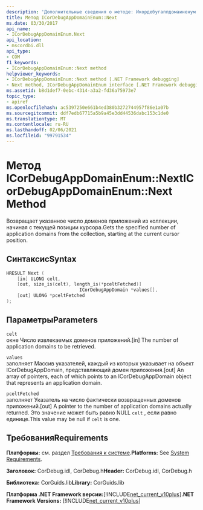 ```yaml
---
description: 'Дополнительные сведения о методе: Икордебугаппдомаиненум:: Next'
title: Метод ICorDebugAppDomainEnum::Next
ms.date: 03/30/2017
api_name:
- ICorDebugAppDomainEnum.Next
api_location:
- mscordbi.dll
api_type:
- COM
f1_keywords:
- ICorDebugAppDomainEnum::Next method
helpviewer_keywords:
- ICorDebugAppDomainEnum::Next method [.NET Framework debugging]
- Next method, ICorDebugAppDomainEnum interface [.NET Framework debugging]
ms.assetid: b8d1def7-0ebc-4314-a3a2-fd36a75973e7
topic_type:
- apiref
ms.openlocfilehash: ac5397250e661b4ed380b3272744957f86e1a07b
ms.sourcegitcommit: ddf7edb67715a5b9a45e3dd44536dabc153c1de0
ms.translationtype: MT
ms.contentlocale: ru-RU
ms.lasthandoff: 02/06/2021
ms.locfileid: "99791534"
---
```

# <a name="icordebugappdomainenumnext-method"></a><span data-ttu-id="0e495-103">Метод ICorDebugAppDomainEnum::Next</span><span class="sxs-lookup"><span data-stu-id="0e495-103">ICorDebugAppDomainEnum::Next Method</span></span>

<span data-ttu-id="0e495-104">Возвращает указанное число доменов приложений из коллекции, начиная с текущей позиции курсора.</span><span class="sxs-lookup"><span data-stu-id="0e495-104">Gets the specified number of application domains from the collection, starting at the current cursor position.</span></span>  
  
## <a name="syntax"></a><span data-ttu-id="0e495-105">Синтаксис</span><span class="sxs-lookup"><span data-stu-id="0e495-105">Syntax</span></span>  
  
```cpp  
HRESULT Next (  
    [in] ULONG celt,  
    [out, size_is(celt), length_is(*pceltFetched)]  
                           ICorDebugAppDomain *values[],  
    [out] ULONG *pceltFetched  
);  
```  
  
## <a name="parameters"></a><span data-ttu-id="0e495-106">Параметры</span><span class="sxs-lookup"><span data-stu-id="0e495-106">Parameters</span></span>  

 `celt`  
 <span data-ttu-id="0e495-107">окне Число извлекаемых доменов приложений.</span><span class="sxs-lookup"><span data-stu-id="0e495-107">[in] The number of application domains to be retrieved.</span></span>  
  
 `values`  
 <span data-ttu-id="0e495-108">заполняет Массив указателей, каждый из которых указывает на объект ICorDebugAppDomain, представляющий домен приложения.</span><span class="sxs-lookup"><span data-stu-id="0e495-108">[out] An array of pointers, each of which points to an ICorDebugAppDomain object that represents an application domain.</span></span>  
  
 `pceltFetched`  
 <span data-ttu-id="0e495-109">заполняет Указатель на число фактически возвращенных доменов приложений.</span><span class="sxs-lookup"><span data-stu-id="0e495-109">[out] A pointer to the number of application domains actually returned.</span></span> <span data-ttu-id="0e495-110">Это значение может быть равно NULL `celt` , если равно единице.</span><span class="sxs-lookup"><span data-stu-id="0e495-110">This value may be null if `celt` is one.</span></span>  
  
## <a name="requirements"></a><span data-ttu-id="0e495-111">Требования</span><span class="sxs-lookup"><span data-stu-id="0e495-111">Requirements</span></span>  

 <span data-ttu-id="0e495-112">**Платформы:** см. раздел [Требования к системе](../../get-started/system-requirements.md).</span><span class="sxs-lookup"><span data-stu-id="0e495-112">**Platforms:** See [System Requirements](../../get-started/system-requirements.md).</span></span>  
  
 <span data-ttu-id="0e495-113">**Заголовок:** CorDebug.idl, CorDebug.h</span><span class="sxs-lookup"><span data-stu-id="0e495-113">**Header:** CorDebug.idl, CorDebug.h</span></span>  
  
 <span data-ttu-id="0e495-114">**Библиотека:** CorGuids.lib</span><span class="sxs-lookup"><span data-stu-id="0e495-114">**Library:** CorGuids.lib</span></span>  
  
 <span data-ttu-id="0e495-115">**Платформа .NET Framework версии:**[!INCLUDE[net_current_v10plus](../../../../includes/net-current-v10plus-md.md)]</span><span class="sxs-lookup"><span data-stu-id="0e495-115">**.NET Framework Versions:** [!INCLUDE[net_current_v10plus](../../../../includes/net-current-v10plus-md.md)]</span></span>
